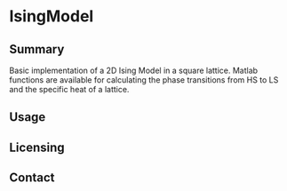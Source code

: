 # IsingModel

## Summary
Basic implementation of a 2D Ising Model in a square lattice.  Matlab functions are available for calculating the phase transitions from HS to LS and the specific heat of a lattice.

## Usage

## Licensing

## Contact
